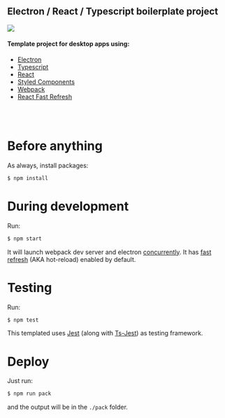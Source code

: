 ## Electron / React / Typescript boilerplate project
![](./.github/project-logo-400.jpg) 


#### Template project for desktop apps using:
- [Electron](https://electronjs.org/)
- [Typescript](https://www.typescriptlang.org/)
- [React](https://reactjs.org/)
- [Styled Components](https://styled-components.com/)
- [Webpack](https://webpack.js.org/)
- [React Fast Refresh](https://github.com/pmmmwh/react-refresh-webpack-plugin)

<br>
<br>

# Before anything
As always, install packages:
```cmd
$ npm install
```


# During development

Run:
```cmd
$ npm start
```
It will launch webpack dev server and electron [concurrently](https://www.npmjs.com/package/concurrently).
It has [fast refresh](https://www.npmjs.com/package/react-refresh-webpack-plugin) (AKA hot-reload) enabled by default.

# Testing
Run:
```cmd
$ npm test
```
This templated uses [Jest](https://jestjs.io/) (along with [Ts-Jest](https://www.npmjs.com/package/ts-jest)) as testing framework.

# Deploy
Just run:
```cmd
$ npm run pack
```
and the output will be in the ```./pack``` folder.

